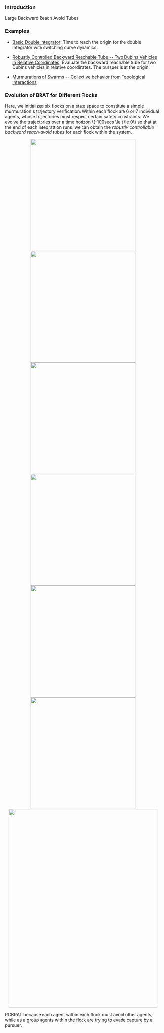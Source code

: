 ### Introduction

Large Backward Reach Avoid Tubes

### Examples

+ [Basic Double Integrator](/Examples/dint_basic.py): Time to reach the origin for the double integrator with switching curve dynamics.

+ [Robustly Controlled Backward Reachable Tube -- Two Dubins Vehicles in Relative Coordinates](/Examples/dubins_rel.py): Evaluate the backward reachable tube for two Dubins vehicles in relative coordinates. The pursuer is at the origin.

+ [Murmurations of Swarms -- Collective behavior from Topological interactions](/Examples/murmurations.py)

### Evolution of BRAT for Different Flocks

Here, we initialized six flocks on a state space to constitute a simple murmuration's trajectory verification. Within each flock are 
6 or 7 individual agents, whose trajectories must respect certain safety constraints.  We evolve the trajectories over a time horizon \\(-100secs \le t \le 0\\) so that at the end of each integrattion runs, we can obtain the _robustly controllable backward reach-avoid tubes_ for each flock within the system.

<div align="center">
<img src="BRATVisualization/flock_00.gif" height="360px" width="340px"/>
<img src="BRATVisualization/flock_01.gif" height="360px" width="340px"/>
</div>


<div align="center">
<img src="BRATVisualization/flock_02.gif" height="360px" width="340px"/>
<img src="BRATVisualization/flock_03.gif" height="360px" width="340px"/>
</div>


<div align="center">
<img src="BRATVisualization/flock_04.gif" height="360px" width="340px"/>
<img src="BRATVisualization/flock_05.gif" height="360px" width="340px"/>
</div>

<div align="center">
<img src="BRATVisualization/flock_06.gif" height="640px" width="480px"/>
</div>

RCBRAT because each agent within each flock must avoid other agents, while as a group agents within the flock are trying to evade capture by a pursuer.